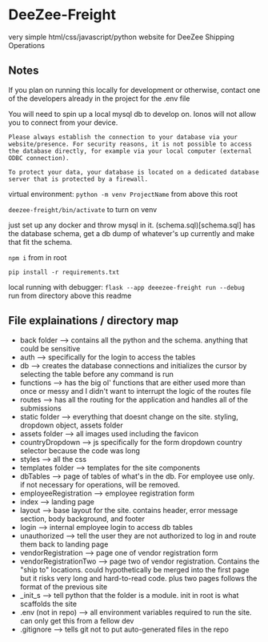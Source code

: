 # DeeZee-Freight
very simple html/css/javascript/python website for DeeZee Shipping Operations
## Notes
If you plan on running this locally for development or otherwise, contact one of the developers already in the project for the .env file

You will need to spin up a local mysql db to develop on. Ionos will not allow you to connect from your device.
```
Please always establish the connection to your database via your website/presence. For security reasons, it is not possible to access the database directly, for example via your local computer (external ODBC connection).

To protect your data, your database is located on a dedicated database server that is protected by a firewall.
```
virtual environment: `python -m venv ProjectName` from above this root

`deezee-freight/bin/activate` to turn on venv

just set up any docker and throw mysql in it. (schema.sql)[schema.sql] has the database schema, get a db dump of whatever's up currently and make that fit the schema.

`npm i` from in root

`pip install -r requirements.txt`

local running with debugger: `flask --app deeezee-freight run --debug ` run from directory above this readme

## File explainations / directory map
- back folder --> contains all the python and the schema. anything that could be sensitive
- auth --> specifically for the login to access the tables
- db --> creates the database connections and initializes the cursor by selecting the table before any command is run
- functions --> has the big ol' functions that are either used more than once or messy and I didn't want to interrupt the logic of the routes file
- routes --> has all the routing for the application and handles all of the submissions
- static folder --> everything that doesnt change on the site. styling, dropdown object, assets folder
- assets folder --> all images used including the favicon
- countryDropdown --> js specifically for the form dropdown country selector because the code was long
- styles --> all the css
- templates folder --> templates for the site components
- dbTables --> page of tables of what's in the db. For employee use only. if not necessary for operations, will be removed.
- employeeRegistration --> employee registration form
- index --> landing page
- layout --> base layout for the site. contains header, error message section, body background, and footer
- login --> internal employee login to access db tables
- unauthorized --> tell the user they are not authorized to log in and route them back to landing page
- vendorRegistration --> page one of vendor registration form
- vendorRegistrationTwo --> page two of vendor registration. Contains the "ship to" locations. could hypothetically be merged into the first page but it risks very long and hard-to-read code. plus two pages follows the format of the previous site
- _init_s --> tell python that the folder is a module. init in root is what scaffolds the site
- .env (not in repo) --> all environment variables required to run the site. can only get this from a fellow dev
- .gitignore --> tells git not to put auto-generated files in the repo